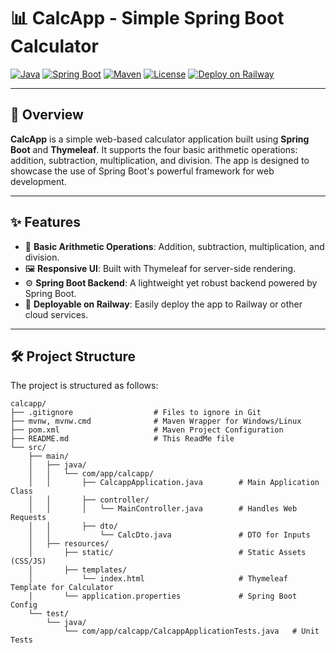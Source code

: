 # 📊 CalcApp - Simple Spring Boot Calculator

[![Java](https://img.shields.io/badge/Java-17-blue.svg)](https://www.oracle.com/java/technologies/javase-jdk17-downloads.html)
[![Spring Boot](https://img.shields.io/badge/Spring%20Boot-3.3.3-brightgreen.svg)](https://spring.io/projects/spring-boot)
[![Maven](https://img.shields.io/badge/Maven-3.8.1-blue.svg)](https://maven.apache.org/)
[![License](https://img.shields.io/badge/license-MIT-blue.svg)](LICENSE)
[![Deploy on Railway](https://img.shields.io/badge/Deployed%20on-Railway-purple.svg)](https://railway.app)

---

## 🎯 Overview

**CalcApp** is a simple web-based calculator application built using **Spring Boot** and **Thymeleaf**. It supports the four basic arithmetic operations: addition, subtraction, multiplication, and division. The app is designed to showcase the use of Spring Boot's powerful framework for web development.

---

## ✨ Features

- 🧮 **Basic Arithmetic Operations**: Addition, subtraction, multiplication, and division.
- 🖼️ **Responsive UI**: Built with Thymeleaf for server-side rendering.
- ⚙️ **Spring Boot Backend**: A lightweight yet robust backend powered by Spring Boot.
- 🚀 **Deployable on Railway**: Easily deploy the app to Railway or other cloud services.

---

## 🛠️ Project Structure

The project is structured as follows:

```plaintext
calcapp/
├── .gitignore                  # Files to ignore in Git
├── mvnw, mvnw.cmd              # Maven Wrapper for Windows/Linux
├── pom.xml                     # Maven Project Configuration
├── README.md                   # This ReadMe file
└── src/
    ├── main/
    │   ├── java/
    │   │   └── com/app/calcapp/
    │   │       ├── CalcappApplication.java        # Main Application Class
    │   │       ├── controller/
    │   │       │   └── MainController.java        # Handles Web Requests
    │   │       ├── dto/
    │   │           └── CalcDto.java               # DTO for Inputs
    │   ├── resources/
    │       ├── static/                            # Static Assets (CSS/JS)
    │       ├── templates/
    │           └── index.html                     # Thymeleaf Template for Calculator
    │       └── application.properties             # Spring Boot Config
    └── test/
        └── java/
            └── com/app/calcapp/CalcappApplicationTests.java   # Unit Tests
